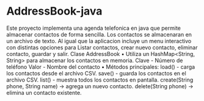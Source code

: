 # AddressBook-java
Este proyecto implementa una agenda telefonica en java que permite almacenar contactos de forma sencilla. Los contactos se almacenaran en un archivo de texto. Al igual que la aplicacion incluye un menu interactivo con distintas opciones para Listar contactos, crear nuevo contacto, eliminar contacto, guardar y salir.
Clase AddressBook
•	Utiliza un HashMap<String, String> para almacenar los contactos en memoria.
	Clave - Número de teléfono
	Valor - Nombre del contacto
•	Métodos principales:
 load() - carga los contactos desde el archivo CSV.
 save() - guarda los contactos en el archivo CSV.
 list() - muestra todos los contactos en pantalla.
 create(String phone, String name) → agrega un nuevo contacto.
 delete(String phone) → elimina un contacto existente.

